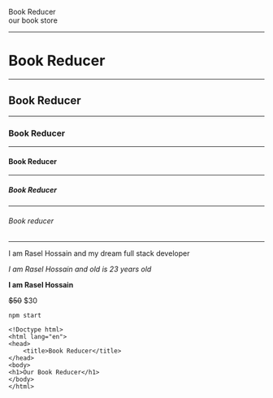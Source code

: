 <!--book reducer-title-->

Book Reducer  
our book store

---

# Book Reducer

---

## Book Reducer

---

### Book Reducer

---

#### Book Reducer

---

##### Book Reducer

---

###### Book reducer

---

<p>I am Rasel Hossain and my dream full stack developer</p>

_I am Rasel Hossain and old is 23 years old_

**I am Rasel Hossain**

~~$50~~ $30

`npm start`

```
<!Doctype html>
<html lang="en">
<head>
    <title>Book Reducer</title>
</head>
<body>
<h1>Our Book Reducer</h1>
</body>
</html>
```
